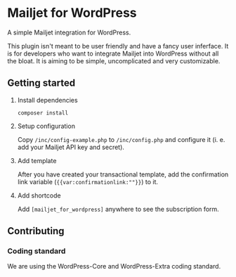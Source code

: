 # Mailjet for WordPress
A simple Mailjet integration for WordPress.

This plugin isn't meant to be user friendly and have a fancy user inferface. It is for developers who want to integrate Mailjet into WordPress without all the bloat. It is aiming to be simple, uncomplicated and very customizable.

## Getting started

1. Install dependencies

    ```
    composer install
    ```

2. Setup configuration

    Copy `/inc/config-example.php` to `/inc/config.php` and configure it (i. e. add your Mailjet API key and secret).

3. Add template

    After you have created your transactional template,
	add the confirmation link variable (`{{var:confirmationlink:""}}`) to it.

4. Add shortcode

    Add `[mailjet_for_wordpress]` anywhere to see the subscription form.

## Contributing

### Coding standard
We are using the WordPress-Core and WordPress-Extra coding standard.
